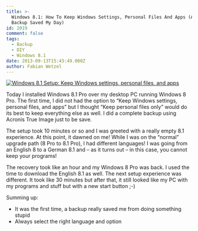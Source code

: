 ```yaml
---
title: >-
  Windows 8.1: How To Keep Windows Settings, Personal Files And Apps (And How
  Backup Saved My Day)
id: 2019
comment: false
tags:
  - Backup
  - DIY
  - Windows 8.1
date: 2013-09-13T15:43:49.000Z
author: Fabian Wetzel
---
```


[![Windows 8.1 Setup: Keep Windows settings, personal files, and apps](https://az275061.vo.msecnd.net/blogmedia/2013/09/windows81howtokeepwindowssettingspersonalfilesandapps_thumb.png "Windows 8.1 Setup: Keep Windows settings, personal files, and apps")](https://az275061.vo.msecnd.net/blogmedia/2013/09/windows81howtokeepwindowssettingspersonalfilesandapps.png)   

Today I installed Windows 8.1 Pro over my desktop PC running Windows 8 Pro. The first time, I did not had the option to “Keep Windows settings, personal files, and apps” but I thought “Keep personal files only” would do its best to keep everything else as well. I did a complete backup using Acronis True Image just to be save.

The setup took 10 minutes or so and I was greeted with a really empty 8.1 experience. At this point, it dawned on me! While I was on the “normal” upgrade path (8 Pro to 8.1 Pro), I had different languages! I was going from an English 8 to a German 8.1 and – as it turns out – in this case, you cannot keep your programs!

The recovery took like an hour and my Windows 8 Pro was back. I used the time to download the English 8.1 as well. The next setup experience was different. It took like 30 minutes but after that, it still looked like my PC with my programs and stuff but with a new start button ;-)

Summing up:

*   It was the first time, a backup really saved me from doing something stupid
*   Always select the right language and option
